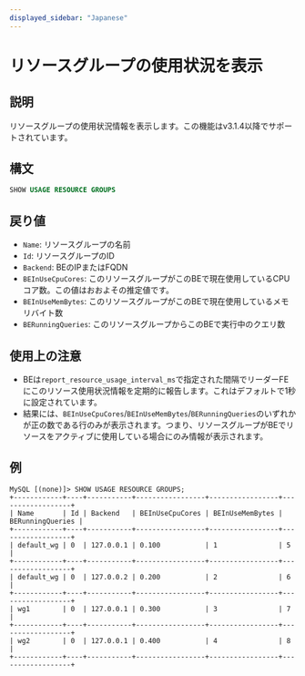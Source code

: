 ```yaml
---
displayed_sidebar: "Japanese"
---
```


# リソースグループの使用状況を表示

## 説明

リソースグループの使用状況情報を表示します。この機能はv3.1.4以降でサポートされています。

## 構文

```SQL
SHOW USAGE RESOURCE GROUPS
```

## 戻り値

- `Name`: リソースグループの名前
- `Id`: リソースグループのID
- `Backend`: BEのIPまたはFQDN
- `BEInUseCpuCores`: このリソースグループがこのBEで現在使用しているCPUコア数。この値はおおよその推定値です。
- `BEInUseMemBytes`: このリソースグループがこのBEで現在使用しているメモリバイト数
- `BERunningQueries`: このリソースグループからこのBEで実行中のクエリ数

## 使用上の注意

- BEは`report_resource_usage_interval_ms`で指定された間隔でリーダーFEにこのリソース使用状況情報を定期的に報告します。これはデフォルトで1秒に設定されています。
- 結果には、`BEInUseCpuCores`/`BEInUseMemBytes`/`BERunningQueries`のいずれかが正の数である行のみが表示されます。つまり、リソースグループがBEでリソースをアクティブに使用している場合にのみ情報が表示されます。

## 例

```Plain
MySQL [(none)]> SHOW USAGE RESOURCE GROUPS;
+------------+----+-----------+-----------------+-----------------+------------------+
| Name       | Id | Backend   | BEInUseCpuCores | BEInUseMemBytes | BERunningQueries |
+------------+----+-----------+-----------------+-----------------+------------------+
| default_wg | 0  | 127.0.0.1 | 0.100           | 1               | 5                |
+------------+----+-----------+-----------------+-----------------+------------------+
| default_wg | 0  | 127.0.0.2 | 0.200           | 2               | 6                |
+------------+----+-----------+-----------------+-----------------+------------------+
| wg1        | 0  | 127.0.0.1 | 0.300           | 3               | 7                |
+------------+----+-----------+-----------------+-----------------+------------------+
| wg2        | 0  | 127.0.0.1 | 0.400           | 4               | 8                |
+------------+----+-----------+-----------------+-----------------+------------------+
```